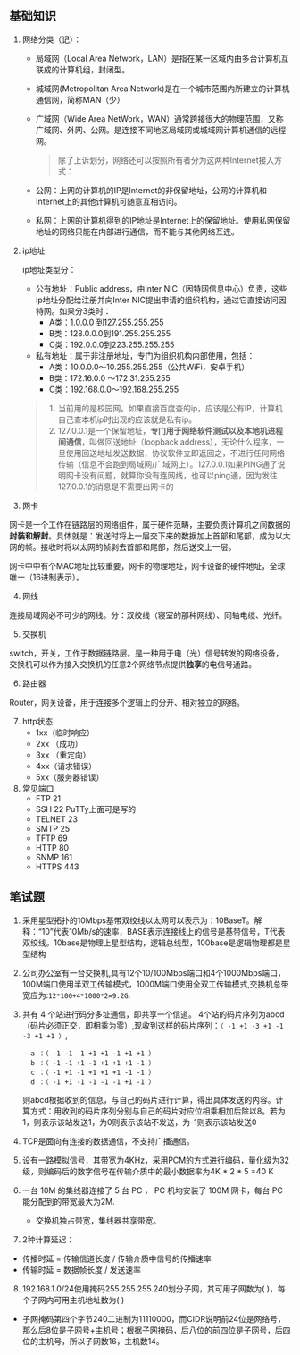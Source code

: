 

## 基础知识
1. 网络分类（记）：

   - 局域网（Local Area Network，LAN）是指在某一区域内由多台计算机互联成的计算机组，封闭型。
   - 城域网(Metropolitan Area Network)是在一个城市范围内所建立的计算机通信网，简称MAN（少）
   - 广域网（Wide Area NetWork，WAN）通常跨接很大的物理范围，又称广域网、外网、公网。是连接不同地区局域网或城域网计算机通信的远程网。

      >除了上诉划分，网络还可以按照所有者分为这两种Internet接入方式：

   - 公网：上网的计算机的IP是Internet的非保留地址，公网的计算机和Internet上的其他计算机可随意互相访问。
   - 私网：上网的计算机得到的IP地址是Internet上的保留地址。使用私网保留地址的网络只能在内部进行通信，而不能与其他网络互连。

2. ip地址

   ip地址类型分：

   - 公有地址：Public address，由Inter NIC（因特网信息中心）负责，这些ip地址分配给注册并向Inter NIC提出申请的组织机构，通过它直接访问因特网。如果分3类时：
      - A类：1.0.0.0 到127.255.255.255
      - B类：128.0.0.0到191.255.255.255
      - C类：192.0.0.0到223.255.255.255
   - 私有地址：属于非注册地址，专门为组织机构内部使用，包括：
      - A类：10.0.0.0～10.255.255.255（公共WiFi，安卓手机）
      - B类：172.16.0.0 ～172.31.255.255
      - C类：192.168.0.0～192.168.255.255
   >1. 当前用的是校园网。如果直接百度查的ip，应该是公有IP，计算机自己查本机ip时出现的应该就是私有ip。     
   >2. 127.0.0.1是一个保留地址，**专门用于网络软件测试以及本地机进程间通信**，叫做回送地址（loopback address），无论什么程序，一旦使用回送地址发送数据，协议软件立即返回之，不进行任何网络传输（信息不会跑到局域网/广域网上）。127.0.0.1如果PING通了说明网卡没有问题，就算你没有连网线，也可以ping通，因为发往127.0.0.1的消息是不需要出网卡的

3. 网卡

网卡是一个工作在链路层的网络组件，属于硬件范畴，主要负责计算机之间数据的**封装和解封**。具体就是：发送时将上一层交下来的数据加上首部和尾部，成为以太网的帧。接收时将以太网的帧剥去首部和尾部，然后送交上一层。

网卡中中有个MAC地址比较重要，网卡的物理地址，网卡设备的硬件地址，全球唯一（16进制表示）。

4. 网线

连接局域网必不可少的网线。分：双绞线（寝室的那种网线）、同轴电缆、光纤。

5. 交换机

switch，开关，工作于数据链路层。是一种用于电（光）信号转发的网络设备，交换机可以作为接入交换机的任意2个网络节点提供**独享**的电信号通路。

6. 路由器

Router，网关设备，用于连接多个逻辑上的分开、相对独立的网络。

7. http状态
   - 1xx（临时响应）
   - 2xx （成功）
   - 3xx （重定向）
   - 4xx（请求错误）
   - 5xx（服务器错误）
8. 常见端口
   - FTP 21 
   - SSH 22 PuTTy上面可是写的
   - TELNET 23 
   - SMTP 25 
   - TFTP 69 
   - HTTP 80 
   - SNMP 161 
   - HTTPS 443

## 笔试题
1. 采用星型拓扑的10Mbps基带双绞线以太网可以表示为：10BaseT。解释：“10”代表10Mb/s的速率，BASE表示连接线上的信号是基带信号，T代表双绞线。10base是物理上星型结构，逻辑总线型，100base是逻辑物理都是星型结构
2. 公司办公室有一台交换机,具有12个10/100Mbps端口和4个1000Mbps端口，100M端口使用半双工传输模式，1000M端口使用全双工传输模式,交换机总带宽应为:`12*100+4*1000*2=9.2G`.
3. 共有 4 个站进行码分多址通信，即共享一个信道。 4个站的码片序列为abcd（码片必须正交，即相乘为零）,现收到这样的码片序列：`（ -1 +1 -3 +1 -1 -3 +1 +1 ）`,

         a ：（ -1 -1 -1 +1 +1 -1 +1 +1 ）
         b ：（ -1 -1 +1 -1 +1 +1 +1 -1 ）
         c ：（ -1 +1 -1 +1 +1 +1 -1 -1 ） 
         d ：（ -1 +1 -1 -1 -1 -1 +1 -1 ）
    则abcd根据收到的信息，与自己的码片进行计算，得出具体发送的内容。计算方式：用收到的码片序列分别与自己的码片对应位相乘相加后除以8。若为1，则表示该站发送1，为0则表示该站不发送，为-1则表示该站发送0
 
4. TCP是面向有连接的数据通信，不支持广播通信。

5. 设有一路模拟信号，其带宽为4KHz，采用PCM的方式进行编码，量化级为32级，则编码后的数字信号在传输介质中的最小数据率为4K * 2 * 5 =40 K

6. 一台 10M 的集线器连接了 5 台 PC ， PC 机均安装了 100M 网卡，每台 PC 能分配到的带宽最大为2M.
   - 交换机独占带宽，集线器共享带宽。
   
7. 2种计算延迟： 
  - 传播时延 = 传输信道长度 / 传输介质中信号的传播速率
  - 传输时延 = 数据帧长度 / 发送速率
8. 192.168.1.0/24使用掩码255.255.255.240划分子网，其可用子网数为( )，每个子网内可用主机地址数为( )
  - 子网掩码第四个字节240二进制为11110000，而CIDR说明前24位是网络号，那么后8位是子网号+主机号；根据子网掩码，后八位的前四位是子网号，后四位的主机号，所以子网数16，主机数14。

